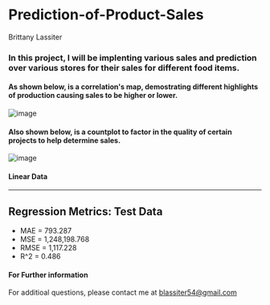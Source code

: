 # Prediction-of-Product-Sales

Brittany Lassiter

### In this project, I will be implenting various sales and prediction over various stores for their sales for different food items. 

  #### As shown below, is a correlation's map, demostrating different highlights of production causing sales to be higher or lower. 
![image](https://github.com/brittanymlassiter/Prediction-of-Product-Sales/assets/141593737/488656b3-2027-4b15-80ff-94bb76e65cdd)

#### Also shown below, is a countplot to factor in the quality of certain projects to help determine sales. 
![image](https://github.com/brittanymlassiter/Prediction-of-Product-Sales/assets/141593737/c14b9c3c-ec6f-435d-a50f-417870476553)


#### Linear Data
------------------------------------------------------------
Regression Metrics: Test Data
------------------------------------------------------------
- MAE = 793.287
- MSE = 1,248,198.768
- RMSE = 1,117.228
- R^2 = 0.486

#### For Further information
For additioal questions, please contact me at blassiter54@gmail.com
